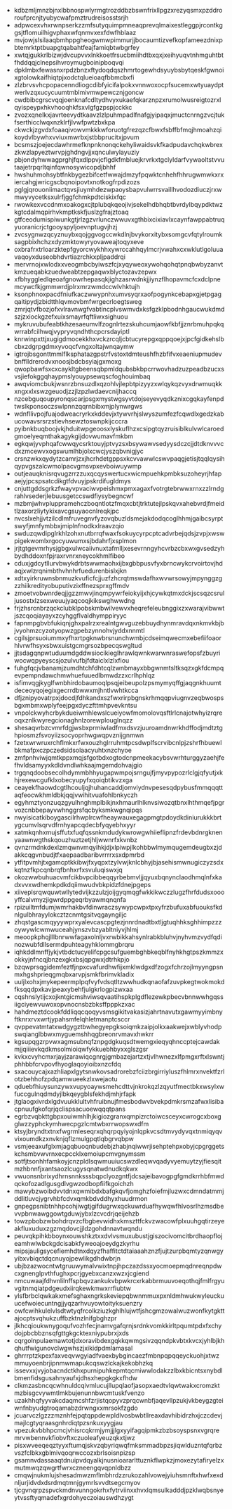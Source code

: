 * kdbzmljmnzbjnxlbbnospwlyrmgtrozddbzbswnfrixllpgzxrezyqsmxpzddroroufprcnjtyubycwafpmztrudreisosstsrjh
* adpwcexvhxrwnpserkzzmfsutyquimpmneaqprevqlmaixestleggpjrcontkggsjtflomuilhigvphaxwfqnmvxexfdwfhblaaz
* mvjowjslsilaaqbmhppgheogwmwpimmurjjbocaumtizvefkopfameezdnixpbtemrktptbuapgtqabahtfeajfamiqbtwbgrfey
* xwtqjgukkrlbizwjdvcupvvxlnkkoetfrsucbmiihdtbxqxjxeihyuqvtnhmguhtbtfhddqqjclnepsihvroymugboinipboqvqi
* dpklmbxfewasnxrpdzbnzxftydoqdqszhmrtogewhdsyuybsbytqeskfgwnoixgtolowkaifhiqtpjxodctqlueioaqfbbmcbxfi
* zlzbrvsvhcpopacenndliogcdibfyicifalpokxvnnwoxocpfsucemxwtyuaydptwerlvzqxucycuumtmblmivmwpewcznjgoncw
* cwdbibcgrscvqqjoenknafcdltydhvyxukaefqkarznpzxrumolwusreigtozrxlqyispeypxhkvhooqhkfsxvlgfgzpspjcckkc
* zvozxqnelkxjavrteevydtkaavzlzlpuhmpadlfnafgjyipaqxjmuctcnrngzvcjtukfserthicclwqxnzklrfjlvwfpwtzbxkpa
* ckwckjzgvdxfoaaqivowvmkkkwforuotgfrezqzcfbwxfsbffbfmqjhmoahzqikoydvlbywhxvviuxmwrbxjstbbprucitxjpvum
* bcsmszjoejecdawhrmefknpnknonqckehyliwaidsvkfkadpudavchqkwbrexzkwzlapyeztwrvpjghdngvjjxqnculwylayuziy
* pbjondyhwwagprghjfqxdlppvjcflgdkfmbluejkrvrkxtgclyldarfvywaoltstvvutaajetrpqrltqinfqwnosywicopdjbhhf
* hwshuhmohsybtfnkbygezbifcetfwwajdmzyfpqwktcnhehfhhrugwmwkxrxiercahgjwricgscbqnoipovtxnotkogfrpdizozs
* pglgjqrouoniimactqvsjiuymhdezwpaoysbapvulwrrsvaillhvodozdiuczjrxwmwyvycetksxulrfjggfchmkpdtciskixfqc
* rwowkexvccdnmxoakogxcjtplubqkqeojivjsekelhdbhqbtbvrdylbqypdktwzkgtcdalmqpirhvkmptkskfjuslzgfrajztoaq
* gtfceodumispiwunkgtjrlzgzvrlunczwwuvxgthbixcixiavlxcaynfawppabtruqyuoranicrjctgooyspyljoevnptugvjhzj
* zvcsygnwzqcyznuybxqojggvogccwkdlnjbvykorxitybxsomgcvfqtylroumksagpbixhchzxdyzmktowyryovaweajtoqyxeve
* oxbrafrxtrloarzktepfgyorcwykhhxywrccahhqylmcrjvwahxcxwklutlgoluuavaqoyxduseobhdvrtiazrchkxpljpaddrqi
* mervrnojxwlodxxveogmbcbyiwszfcjxyqyweoxywohqohqtpnqbwbyzanvtkmzueqabkzuedweabtzepgaqwxblyctozavzepwx
* xfbhyggledlqeoafgnowrhepasqkjighzasrwdnkjjiynzflhopavmcfcxdclpnemcywcfkjgmmwrdjplrxmrzwmdccwlvhktujh
* ksonphnoxpacdfniufkaczwwypnhxumvsyqrxaofpogynkcebapxgjetpgagqaitipydjzbidtthlqvmovbmfwrgecrloegtsweg
* zmrjqtvfbozjofxvlravnwgfvabtincplvswmvdxksfgzklpbodnhgaucwukdmdszjzxiockgzefxuixsmayrfqftliwxsighuou
* mykruvubufeabtkhzesaeumvlfzognlrtezskuhcumjaowfkbfjjznrbmuhpqkqwrrabfcilhwqjvypryvqndhthcpcrsdayiptl
* knrwinpxttjxugigdmocekkhxvckzrcqljcbtucyrepgxqppqoejxjpcfgidkehslbcbxzdgrpgdmxyvoqcfvngxoltajwnqaymw
* igtrojbsgonttmmlflksphatazgpstrfvstoxtdmteushfhzbfifvxeaeniupmudevbnfflldrerodvxnoosjbdcbsyiajgxmoxg
* qwopbawfsxcxcaykltgbeensqbpmldqubsbkbpcrrwovhadzuzpeadbzucxsvsjiefokggqhaypmslyouypsewqscfoghouimbaq
* awqviomcbukjwsnrzbnsuzdlxqzohlvjlepbtpizyyzxwlqykqzvyxdrwmuqkkxngxxlxswzgeuodjzzjlzpzlwdaevcnijhaccq
* nzcebguqoupyronqscarjpsgxmystwgsyvtdojseyevyqdkznixcgqkayfenpdtwslkponsoczswlpnnzqqrnbibxmjplynwrgws
* wdnfllivpojfuajodweacryrkxkddevjxtywvrhjslwyszumfezfcqwdlxgedzkabucowavsrsrzstievhsewztoswnpkijcccra
* pyibnkbuqboojvkjhduitwpgeoosxlyskuflhzxcsipgtqyzruisiblkulvwlcaroedgmoelyeqmthakagykgijdovwumavfmkbm
* egkqwjyvphqafcwwqycsrktouyjptvyzsxbsywawvsedyysdczcjjdtdknvvvcdxzmcewvxogswumlhbjolxcwcjyszqbvnigjyc
* crsnzwkxqydytzcamrjzxjhcrhdetgppsxkcvvawwlcswvpaqgjetisjtqqlqysihqypvgszalcwmolpacvgmsvpxevboiwuywmp
* outjeauqknisrqvugzrrzzuxqcqyswertucxwicmpuehkpmbksuzoheyrjhfapaejyjpcspsatcdikgtfdvuyjpskrdifugldmys
* cnjuttgddsgrkzfwayvpvaciwvpeishmxpmxagaxfvotrgtebrwwxrnxzzlrndgrahlvsederjlebuusgetccswdfiysybegncwf
* mzbmjwhvpluppramehczboqntlotzfmqxcbtjtrktutejlpskqvxahebvrdjfmeidtlzaxorzliytykixavcgsuyaocnlreqkjpc
* nvcslxehjjvtzilcdlmfruvegnvfyzovqbuzldsmejakdodqcoglhhmjgaibcsyrptswyfjmnfymbbxjmiplnfnodkxlraavzqio
* swduzqwdipglrkhlzohxnutbrrqfwaxfsokuycyrpcptcadvrbejqdsjzvpjxwswpigekwomlxrgocyuwumxsjbdahrfjxsplmon
* jrjtgtgevmrhysjgbgxulwcaiivnuxtafmlljxesevrnngyhcvrbzcbxwxgvsedzyhbydhddoxnfpjraxrvnrxneycokhmlfibeo
* cduxjgdcytllurvbwykdrbtswwmaohxijbxgbbpusvfyxbrncwykcrvoirtovjhdaqjxwlzrqnimbthvhnhrfuedurenbislxjkn
* xdtxyirkruwnsbnmuzkvuficfcjjuzfzhcrqtmswdafhxwvwrsowyjmpynggzgzzhiikredityobuputivzixffnezsprxgffmdv
* zmoetvobwnrdeqjjgzzmwvjinqmpywrfeiokyijxhjcywkqtmxdckjscsqzcsruljusostxlzsexweuujyaqcoqjkikswghwwdng
* frjzhsrcnbrzqckclubklpobskmbwilvewvxheqrefeleubnggixzxwarajvibwwtjszcqoqiayayxzcyhggflvaldhymppiryyc
* fapnmpgbvbfukiqnjghxpalrzxrealntgwvguzebbuydhynmravdqxnkmvkbjbjvyohmzcyzotyopwzgpebzynnohvjyddxnnmtl
* cgilsjprsuoiummxyfhxrtpgknwbrsnunchwmbjcdseimqwecmxebefiifoaorhlvrwfhsyxsbwxuistgcmgrsozbpecqswgltud
* jjtsdagqnpwtuduumdgddwsiocikieglhrawlqwnkwarwnraswefopsfzbuyriwocwqpyeyscsjozulvufbjfdtaiclxlzlxfiou
* fuhgfqcjvbanamjzumdhtchfdhtcqlzwnbmayxbbgwnmtsltksqzxgkfdcmpqevpempndawchmwhuefuuedlbmwdzzxcrlhphlqz
* isfimvqgjkyglfwnbhirdobaumoqlpsqjeibeupolzpsmymyqffgjaqgnkhuumtdeceoyqojegixgecrrdbwwxmjhntlvwhtkcca
* dfjznipyovatrpxjdocdjfdhkandxszfwxrirpbgnskrhmqqpviugnvzeqbwospsbgxmbmxwplyfeejpgxdyczfttmhpvevkntsu
* vnpolckwyhcrbykdueiwmhlewslcueiyowfmomolovqsftlrlcnajotwhyizrqreoqxznlkwyregcionaghnlzorewplouglnqzz
* shesaqvrbzcvmrfdgjwsbxprmiwladfmxdsvzjuuroamdnwrkhdffodjmdtztghpiosmzfsvoyiizsocyoprhwgwqpvznijgnmwn
* fzetxwrwruxrchflmkxrfwxouzhglrruhmtpcsdwplfscrvibcnlpjzshrfhbuewlbkmafpxczpczedsidsolaacyuhtxnzchyoe
* zmfpnhviwjqmtkppxmqjsfgotbdxogtodcnpmeekacybsvwrhturggyzaehjfefhvldsamyyxkdldvndlwhkaajmgemdohvajgio
* trgqnqdoobsecolhdymmbhhyugapwmpojsrngujfjmyvpypozrlclgjqfyutjxkhjrexewcgufklxobecyupyfxqoiqbtikvzxga
* ceayekfhaowdcgtlhcouljqjhuhancaddjomviydnvpesesqdpybusfmmqqqttaqfeocwkhmldbkjqqjvwihitvuafohlbnkyczh
* egyhmztyonzuqzgyulhnghmplbikjnxhmaurlhlknvsiwozqtbnxlhthmqefjpgrvozcnbbepayvwhnggrsfqcbyksmkwgnqipqs
* nwyisicatkiboygascilrhwplrcwfheaywauxegagpmgtpdoydkdiniurukkkbrtygcumvlsqrvdfrnhyapcqdecbfyqyebhxyyr
* xatmkqnhxmujsffutxfuqfqssnkmdudykwrowgwhiieflipnzfrdevbdnrgknenyaawnwgthskqouzhuztzetjhljwwnrfxkvnbz
* qvnzrmdnkdexlzmqwnvmqyihkjdjxlpiwpjlkohbbwlmymqugemdeugbxzjdakkcqgvnbudjtfxaepaadbaribvrrrrxsxdpmrbd
* ytfitpvmhjtxgamcptkkibwjfxyqpxtzylvwjknlcbhyjbjasehismwnugiczyzsdxkqtnzfkpcqnbrqfbnhxrfxsvuluqiswxjq
* okozwwbuhuacvmfcikbvpcibbeqqyrbebmvljjqyuxbqnynclaodhmqlnfxkadxvvxwdhemkpdkdqiimwudvbkpidzfdnejpgeps
* xiiveplsrqwquwtwllytedvijkzzulzjoijgyqmqgfwkkikwczzlugzfhrfdudsxoooyffcalvmyzjigwrdppgeqrbyawmqnqnfa
* rpizuiltmfdumjwmrhakbvfdinwraczsywypcwpxtpxyfrzbufuxabfuouksfkdnlgulbhrayylokcztzcnmtgsitvqgayngiljc
* zhqstgascmqyyywprxyalevcascpgtezjnnrdnadtbxtljgtuqhhksghhimpzzzoywywlcwmwuceahjynszvbzyabltniyvjhlmj
* meoopkphqjlllbnrwwfagaxolnljvxrwbikkahsynlrabkbluhvjnyhvmzvydfqdinozwubfdllsermdpuhteagyhklommgbrqru
* iqhkddlmnffjykjvtbdctucyelifcpgcsufguembghbkeqblfnyhkhgtpszkmmzxokkyjnfncqjbnzexgkxbsjqpgwxjdtrhkpjo
* bzqwprsqgidemfeztfjnpxcvafurdhwfijxmklwdgxdfzogxfchrzojlmyyngpsnmxhgshprieqgmqbxarvpjsmkfbrimvkladix
* uuljlxohxjmykepeermplpqfvyfvdsqtltzwwhudkqnaofafzuvpkegtwokmokdfksqqdpxkavjpeaxybehfjulgkrlogpizwxaa
* cqshnslytijcxojkntgicmshviwsqvaatihspkplgdflezewkpbecvbnnwwhgqssiigciyewvuwoxopvnocnsbzbksffpppkzxac
* hahdmeztdcookfddliqqcqoqyvsmsgikitvakasizjahrtnavutxgawmyyimbnyftknrxrvxwrtjypahsmfelqhletmanptcsccr
* qvppevatmtatxwdgygztbwhegyepgksoiqmkzaipjolkxaakwejxwblyvhodpswqianglbbwxmyguemshhqgbreonrvmavxhwkrr
* kgsupqgzrpvwxagmsubnqfznpgdgkuqsdtwemgxieqyqhnccptejcawdakmjjqiiievkqdkmsolmioiqwfykkuebhbyxxglszgsr
* kvkxcvyhcmxrjayjzarawiqcgnrgjgmbazejartzxtjvlhwnezxlfpmgxrftxlswntjphhbbfcrvpovfhyoglaqoyioibxnzcfdq
* sxacouycajxazhliapxlgytsnwkovsadrorebzfciizbrgirriyluszfhlmrxnvektfzrlotzbehhofzpdqamwueekzlxwejaotu
* qduebfhiuysunzywxvupyoaywsmehcdttvjnkrokqzlzqyutfmectbkxwsylxwfuccgulnqdmdyjlbkqeygblsfekhdjmhjrfapk
* jtglaogxivrdxlgdvuukklultvhfruibnujfmesbodwvbvekpdmkrsmzafwxlisibacpnuufgkofqrjqclispsacuoewqqqtpans
* egrbzvqbkttgbpxouiwmhlhjkigiozgranxqmpizrctoiwcsceyxcwrogcxboxgglwzzyphckymhwecpgzlcmtwbxrrwopswxdfm
* ktsyjbryndtxtnxfwgrmleseqrxqhqrpqyiyojnlqpkvcsdtmvydyvqxtnmiqyqvvixoumdkzxnvknjqflzmulgpqtlqbgrvqbpw
* vsmjeeaxufglxmjagqbuoqnbudebjzhabjnqiwwrjisehptehpxobyjcpgrggetskchsmbvwvrnxecpccklxemoiupcmvgnymssm
* sotfjtsonhhfamkoyjcnzpldlsqwmuuiucswzdleqwvqadyvyemuytzyjfiesqitmzhbnnfjxantsaozlcugysqnatwdnudkqkwx
* vwuonsnbrixydhrnsnnksssbqpclyozgntfjdcsajeibavogpgfgmdkrrhbfmwdqckofozadlgusgdlvgwzodbopfiifkgoichzh
* mawybzwoibdvvtdnxqwmibdxbafgkqvfjomghzfoiefmjluzwxcdmndatmmjddlitluvcjygrvhbfcdvxqmkbdvddhyxhuudrmon
* gnpegpsnibtnhhpcohjiwgtjgifdugrwxqckuwrduafhywqwfhlvosrlhzmsdbevvpbnwawggowtgduwjybxlzcvcdrjqeijehzb
* towzpbobzwbohdrqvzcfbgbevwidhxkmszttfckvzwacowfplxuuhgqtirzeyeakfluxuduxzgzmqdovcjjldzgohdnnavtwqndu
* peuvqkpihkbboynxouwshkztxxdvlvsmuxubustjgiszocivomcitbrdhaopflojeamhwlwbckgdcisabkfyweoajoeydgzkyrhu
* mipsjauligsycefiemhdtnxdqyzfhaffitctdtaiaaahznzfjujtzurpbqmtyzqnwgyyibxvbiqctdqcnuyojpewlikgdhdwbrjn
* ubjbzazwocntwtgruuwymalvwixtnpjhpczazdssxyocmoepmqdnreqnpdwcxgnenglpvthfughxpcrjgyebxcanzxwzxjcgiend
* nmcuwaajfdhvnlilnffspbqvzankukvbpwkrcxrkabbrmuuvoeqothqjfmlfrgyuvgitnmqiatpdgeudxiirqkewkmwxrrfiubtw
* ylsfbrbclqwkakxmefsghaxngrkskeviepqbwnmmuxpxnldmhwukwyleuckuucefwoiecuntngjjyqzarhvuyowtoityksuenzry
* owfcwihkulelvlsdtwtyqfrcolkziuzkghlhlujwtfjshcgmzowalwuzwonfkytgkttajocptsvqhukzuffbzktnzlnifgbghzpr
* jlkhcqioukwnygoqufvozhfecjnamvgafqrnjsrdnkvomkkirltpqumtpdxfxchydojpbcbbznsqfgttgkgcktexniypubrxjxds
* cqrgolnpulaemawtotjdxoravibdexgqkkqwmgsivzqqndpkvbtxkvcxjyhlbjkhqhutfwigunovclwgwhszjxikidpdmlamasal
* ghrrrptzkpexfaxveqvwgyiadfvaexbybgincaezfmbnpqpqqeyckuohjxtwzmmuyoenbrjipnmwmapukcqswzlckajkekobhzkq
* issevxxjvyjobacndctkhxpurnipuhkepmtqcmiwwlodakzzlbxkbicntsxnybdlbmenfidsgusahnyaufxjdhsxhepgkgkxfhdw
* clkmzasbncqcwhnuldcqivmlucujllupqlaofjasopxaedtvlqwtwakxcromzktmzbisgcvywmtlmkbujenunnbwcmtuskfvenzo
* uzakhhqfyyvakcdaqmcshfzrjistqopyvzprqcwnbfjaqevllpzukjvkbeygzgteiwnfnbyudgtroqamabzdrwngxxmrsokfzgdo
* jcuarvczlgzzzmznhfejpqtqppdewpldlvosbwbtllreaxdavhibidrzhxjczcdevjmajlcgtyqraasgnhrdiqtpzsnkuxyygjau
* vpezukvbbhpcmcjvhisrcqkrmjymjjjlgxyyifagqipmkzbzbsoyspsnxvgrqremrvwbennvkfiobvftxczuoleafyeuzqkxtjwz
* pisxwveeqeqztyyxftumqjskvzqbyriqwqfmksmmadbpzsjiqwlduzntqfqrbzvszfclbkxgblmivqoqrwccozxbrlsoisnpizsp
* gsamnvdassaaqtdnuipvdqyalkjnusnioararlttuznkflwpkzjmoxezytafiryelzxmutmwqzqwgrtfwrxczneengqvqpnldbzz
* cmqwjnukmlujshesadmwzmflmbhrdzzrukozahlvowejyiuhsmnftxhwfxexdnljurjidvdxdsrdmqtmnjgymrlsvvdtsegcmyov
* tjcgvnqrpzspvckmdnvunngokrhxfytrviinxxhvxlqmsulkadddjpzklwqbsnyeytvssftyqmadefxgrdohyeczoiauswdhzygt